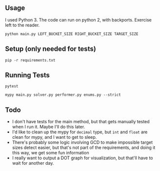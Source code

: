 
Usage
---

I used Python 3. The code can run on python 2, with backports. Exercise left to the reader.

    python main.py LEFT_BUCKET_SIZE RIGHT_BUCKET_SIZE TARGET_SIZE

Setup (only needed for tests)
---

    pip -r requirements.txt

Running Tests
---

    pytest

    mypy main.py solver.py performer.py enums.py --strict

Todo
---

* I don't have tests for the main method, but that gets manually tested when I run it. Maybe I'll do this later.
* I'd like to clean up the mypy for `decimal` type, but `int` and `float` are clean for mypy, and I want to get to sleep.
* There's probably some logic involving GCD to make impossible target sizes detect easier, but that's not part of the requirements, and doing it this way, we get some fun information
* I really want to output a DOT graph for visualization, but that'll have to wait for another day.
